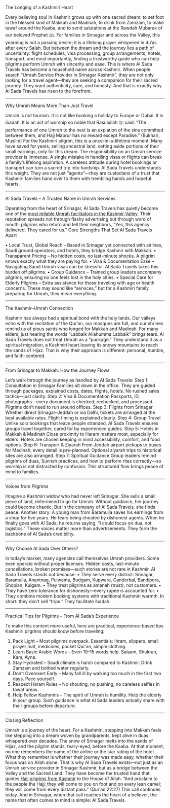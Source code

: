 The Longing of a Kashmiri Heart

Every believing soul in Kashmir grows up with one sacred dream: to set foot in the blessed land of Makkah and Madinah, to drink from Zamzam, to make tawaf around the Kaaba, and to send salutations at the Rawdah Mubarak of our beloved Prophet ﷺ. For families in Srinagar and across the Valley, this yearning is not a passing desire; it is a lifelong prayer whispered in du‘as after every Salah.
But between the dream and the journey lies a path of uncertainty: flight schedules, visa processing, group arrangements, hotels, transport, and most importantly, finding a trustworthy guide who can help pilgrims perform Umrah with sincerity and ease. This is where Al Sada Travels has become a household name across Kashmir.
When people search “Umrah Service Provider in Srinagar Kashmir”, they are not only looking for a travel agent—they are seeking a companion for their sacred journey. They want authenticity, care, and honesty. And that is exactly why Al Sada Travels has risen to the forefront.
________________________________________
Why Umrah Means More Than Just Travel

Umrah is not tourism. It is not like booking a holiday to Europe or Dubai. It is ibadah. It is an act of worship so noble that Rasulullah ﷺ said:
“The performance of one Umrah to the next is an expiation of the sins committed between them, and Hajj Mabrur has no reward except Paradise.” (Bukhari, Muslim)
For the Kashmiri pilgrim, this is a once-in-a-lifetime moment. Many have saved for years, selling ancestral land, setting aside portions of their small earnings, only for this dream. The responsibility on an Umrah service provider is immense. A single mistake in handling visas or flights can break a family’s lifelong aspiration. A careless attitude during hotel bookings or transport can turn a sacred trip into hardship.
Al Sada Travels understands this weight. They are not just “agents”—they are custodians of a trust that Kashmiri families hand over to them with trembling hands and hopeful hearts.
________________________________________
Al Sada Travels – A Trusted Name in Umrah Services

Operating from the heart of Srinagar, Al Sada Travels has quietly become one of the [most reliable Umrah facilitators in the Kashmir Valley]( https://alsadatravels.com). Their reputation spreads not through flashy advertising but through word of mouth: pilgrims who return and tell their neighbors, “Yes, this agency delivered. They cared for us.”
Core Strengths That Set Al Sada Travels Apart

•	Local Trust, Global Reach – Based in Srinagar yet connected with airlines, Saudi ground operators, and hotels, they bridge Kashmir with Makkah.
•	Transparent Pricing – No hidden costs, no last-minute shocks. A pilgrim knows exactly what they are paying for.
•	Visa & Documentation Ease – Navigating Saudi Umrah visas can be stressful. Al Sada Travels takes this burden off pilgrims.
•	Group Guidance – Trained group leaders accompany pilgrims, ensuring no one feels lost in the holy cities.
•	Special Care for Elderly Pilgrims – Extra assistance for those traveling with age or health concerns.
These may sound like “services,” but for a Kashmiri family preparing for Umrah, they mean everything.
________________________________________
The Kashmir–Umrah Connection

Kashmir has always had a spiritual bond with the holy lands. Our valleys echo with the recitation of the Qur’an, our mosques are full, and our shrines remind us of pious saints who longed for Makkah and Madinah. For many elders, just hearing the words “Labbaik Allahumma Labbaik” brings tears.
Al Sada Travels does not treat Umrah as a “package.” They understand it as a spiritual migration, a Kashmiri heart leaving its snowy mountains to reach the sands of Hijaz. That is why their approach is different: personal, humble, and faith-centered.
________________________________________
From Srinagar to Makkah: How the Journey Flows

Let’s walk through the journey as handled by Al Sada Travels:
Step 1: Consultation in Srinagar
Families sit down in the office. They are guided through packages, explained costs, dates, flights, hotels. No rushed sales tactics—just clarity.
Step 2: Visa & Documentation
Passports, ID, photographs—every document is checked, rechecked, and processed. Pilgrims don’t need to run around offices.
Step 3: Flights from Srinagar
Whether direct Srinagar–Jeddah or via Delhi, tickets are arranged at the best available rates. Flight timing is explained clearly.
Step 4: Group Travel
Unlike solo bookings that leave people stranded, Al Sada Travels ensures groups travel together, cared for by experienced guides.
Step 5: Hotels in Makkah & Madinah
Close proximity to Haram matters most, especially for elders. Hotels are chosen keeping in mind accessibility, comfort, and food options.
Step 6: Transport & Ziyarah
From Jeddah airport pickups to buses for Madinah, every detail is pre-planned. Optional ziyarah trips to historical sites are also arranged.
Step 7: Spiritual Guidance
Group leaders remind pilgrims of duas, Sunnah practices, and how to perform rites correctly—so worship is not distracted by confusion.
This structured flow brings peace of mind to families.
________________________________________
Voices from Pilgrims

Imagine a Kashmiri widow who had never left Srinagar. She sells a small piece of land, determined to go for Umrah. Without guidance, her journey could become chaotic. But in the company of Al Sada Travels, she finds peace.
Another story: A young man from Baramulla saves his earnings from a shop for five years. He fears being cheated by dishonest agents. When he finally goes with Al Sada, he returns saying, “I could focus on dua, not logistics.”
These voices matter more than advertisements. They form the backbone of Al Sada’s credibility.
________________________________________
Why Choose Al Sada Over Others?

In today’s market, many agencies call themselves Umrah providers. Some even operate without proper licenses. Hidden costs, last-minute cancellations, broken promises—such stories are not rare in Kashmir.
Al Sada Travels stands out because:
•	They serve every district: Srinagar, Baramulla, Anantnag, Pulwama, Budgam, Kupwara, Ganderbal, Bandipora, Shopian, Kulgam.
•	They treat pilgrims as amanah (trust), not customers.
•	They have zero tolerance for dishonesty—every rupee is accounted for.
•	They combine modern booking systems with traditional Kashmiri warmth.
In short: they don’t sell “trips.” They facilitate ibadah.
________________________________________
Practical Tips for Pilgrims – From Al Sada’s Experience

To make this content more useful, here are practical, experience-based tips Kashmiri pilgrims should know before traveling:
1.	Pack Light – Most pilgrims overpack. Essentials: Ihram, slippers, small prayer mat, medicines, pocket Qur’an, simple clothing.
2.	Learn Basic Arabic Words – Even 10–15 words help. Salaam, Shukran, Kam, Ayna.
3.	Stay Hydrated – Saudi climate is harsh compared to Kashmir. Drink Zamzam and bottled water regularly.
4.	Don’t Overexert Early – Many fall ill by walking too much in the first two days. Pace yourself.
5.	Respect Haram Rules – No shouting, no pushing, no careless selfies in tawaf areas.
6.	Help Fellow Kashmiris – The spirit of Umrah is humility. Help the elderly in your group.
Such guidance is what Al Sada leaders actually share with their groups before departure.
________________________________________

Closing Reflection

Umrah is a journey of the heart. For a Kashmiri, stepping into Makkah feels like stepping into a dream woven by grandparents, kept alive in duas whispered over decades. The snow of Srinagar melts into the sands of Hijaz, and the pilgrim stands, teary-eyed, before the Kaaba.
At that moment, no one remembers the name of the airline or the star rating of the hotel. What they remember is whether their journey was made easy, whether their focus was on Allah alone.
That is why Al Sada Travels exists—not just as an Umrah service provider in Srinagar Kashmir, but as a bridge between the Valley and the Sacred Land. They have become the trusted hand that guides [Hajj pilgrims from Kashmir]( https://alsadatravels.com/Hajj-Package-Details-from-Srinagar-Kashmir.php) to the House of Allah.
“And proclaim to the people the Hajj; they will come to you on foot and on every lean camel; they will come from every distant pass.” (Qur’an 22:27)
This call continues today. And in Srinagar, when that call reaches the heart of a believer, the name that often comes to mind is simple: Al Sada Travels.

